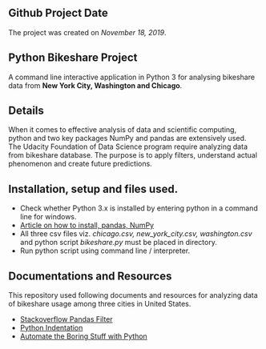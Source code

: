 ## Github Project Date
The project was created on *November 18, 2019*.

## Python Bikeshare Project
A command line interactive application in Python 3 for analysing bikeshare data from **New York City, Washington and Chicago**.

## Details 
When it comes to effective analysis of data and scientific computing, python and two key packages NumPy and pandas are extensively used. The Udacity Foundation of Data Science program require analyzing data from bikeshare database. The purpose is to apply filters, understand actual phenomenon and create future predictions. 

## Installation, setup and files used.
* Check whether Python 3.x is installed by entering python in a command line for windows.
* [Article on how to install, pandas, NumPy](https://www.dev2qa.com/how-to-install-python-package-numpy-pandas-scipy-matplotlib-on-windows-mac-and-linux/)
* All three csv files viz. *chicago.csv, new_york_city.csv, washington.csv* and python script *bikeshare.py* must be placed in directory.
* Run python script using command line / interpreter.


## Documentations and Resources 
This repository used following documents and resources for analyzing data of bikeshare usage among three cities in United States.  
* [Stackoverflow Pandas Filter](https://stackoverflow.com/questions/23323974/pandas-filter-rows-based-on-multiple-conditions)
* [Python Indentation](https://docs.python.org/2.0/ref/indentation.html)
* [Automate the Boring Stuff with Python](https://automatetheboringstuff.com/)


